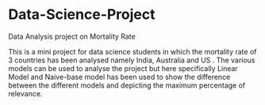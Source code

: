# Data-Science-Project
Data Analysis project on Mortality Rate

This is a mini project for data science students in which the mortality rate of 3 countries has been analysed namely India, Australia and US . The various models can be used to analyse the project but here specifically Linear Model and Naive-base model has been used to show the difference between the different models and depicting the maximum percentage of relevance. 
